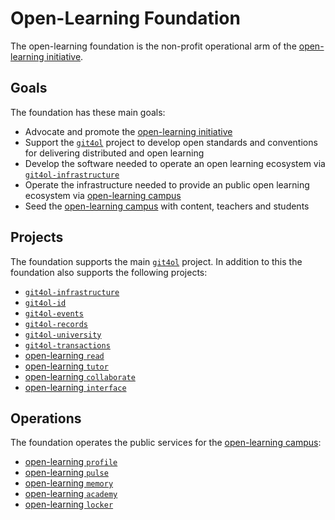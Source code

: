 # Open-Learning Foundation

The open-learning foundation is the non-profit operational arm of the [open-learning initiative](http://open-learning.org/).

## Goals

The foundation has these main goals:

- Advocate and promote the [open-learning initiative](http://open-learning.org/)
- Support the [`git4ol`](//github.com/open-learning/git4ol) project to develop open standards and conventions for delivering distributed and open learning
- Develop the software needed to operate an open learning ecosystem via [`git4ol-infrastructure`](//github.com/open-learning/git4ol-infrastructure)
- Operate the infrastructure needed to provide an public open learning ecosystem via [open-learning campus](//github.com/open-learning/campus)
- Seed the [open-learning campus](//github.com/open-learning/campus) with content, teachers and students

## Projects

The foundation supports the main [`git4ol`](//github.com/open-learning/git4ol) project. In addition to this the foundation also supports the following projects:

- [`git4ol-infrastructure`](//github.com/open-learning/git4ol-infrastructure)
- [`git4ol-id`](//github.com/open-learning/git4ol-id)
- [`git4ol-events`](//github.com/open-learning/git4ol-events)
- [`git4ol-records`](//github.com/open-learning/git4ol-records)
- [`git4ol-university`](//github.com/open-learning/git4ol-university)
- [`git4ol-transactions`](//github.com/open-learning/git4ol-transactions)
- [open-learning `read`](//github.com/open-learning/read)
- [open-learning `tutor`](//github.com/open-learning/tutor)
- [open-learning `collaborate`](//github.com/open-learning/collaborate)
- [open-learning `interface`](//github.com/open-learning/interface)

## Operations

The foundation operates the public services for the [open-learning campus](//github.com/open-learning/campus):

- [open-learning `profile`](//github.com/open-learning/profile)
- [open-learning `pulse`](//github.com/open-learning/pulse)
- [open-learning `memory`](//github.com/open-learning/memory)
- [open-learning `academy`](//github.com/open-learning/academy)
- [open-learning `locker`](//github.com/open-learning/locker)
